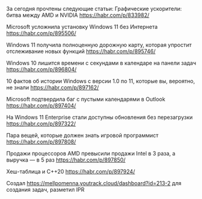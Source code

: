 За сегодня прочтены следующие статьи:
Графические ускорители: битва между AMD и NVIDIA https://habr.com/p/833982/

Microsoft усложнила установку Windows 11 без Интернета https://habr.com/p/895506/

Windows 11 получила полноценную дорожную карту, которая упростит отслеживание новых функций https://habr.com/p/895746/

Windows 10 лишится времени с секундами в календаре на панели задач https://habr.com/p/896804/

10 фактов об истории Windows с версии 1.0 по 11, которые вы, вероятно, не знали https://habr.com/p/897162/

Microsoft подтвердила баг с пустыми календарями в Outlook https://habr.com/p/897404/

На Windows 11 Enterprise стали доступны обновления без перезагрузки https://habr.com/p/897322/

Пара вещей, которые должен знать игровой программист https://habr.com/p/897808/

Продажи процессоров AMD превысили продажи Intel в 3 раза, а выручка — в 5 раз https://habr.com/p/897850/

Хеш-таблица и C++20 https://habr.com/p/897924/

Создал https://mellpomenna.youtrack.cloud/dashboard?id=213-2
для создания задач, разметил IPR